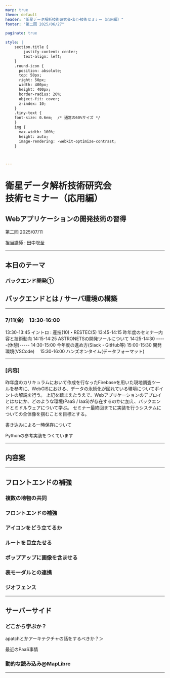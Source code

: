 ```yaml
---
marp: true
theme: default
header: "衛星データ解析技術研究会<br>技術セミナー（応用編）"
footer: "第二回 2025/06/27"

paginate: true

style: |
    section.title {
        justify-content: center;
        text-align: left;
    }
    .round-icon {
      position: absolute;
      top: 50px;
      right: 50px;
      width: 400px;
      height: 400px;
      border-radius: 20%;
      object-fit: cover;
      z-index: 10;
    }
    .tiny-text {
    font-size: 0.6em;  /* 通常の60%サイズ */
    }
    img {
      max-width: 100%;
      height: auto;
      image-rendering: -webkit-optimize-contrast;
    }



---
```

# 衛星データ解析技術研究会<br>技術セミナー（応用編）
## Webアプリケーションの開発技術の習得

第二回 2025/07/11

担当講師 : 田中聡至

---

## 本日のテーマ

### バックエンド開発① 
## バックエンドとは / サーバ環境の構築 



---


### 7/11(金)　13:30-16:00

13:30-13:45	イントロ : 産技(10)・RESTEC(5)
13:45-14:15	昨年度のセミナー内容と技術動向
14:15-14:25	ASTRONETSの開発ツールについて
14:25-14:30	-----(休憩)-----
14:30-15:00	今年度の進め方(Slack・GitHub等)
15:00-15:30	開発環境(VSCode)　
15:30-16:00	ハンズオンタイム(データフォーマット)


---



### [内容]
昨年度のカリキュラムにおいて作成を行なったFirebaseを用いた現地調査ツールを参考に、WebGISにおける、データの永続化が図れている環境についてポイントの解説を行う。
上記を踏まえたうえで、Webアプリケーションのデプロイとはなにか、どのような環境(PaaS / IaaS)が存在するのかに加え、バックエンドとミドルウェアについて学ぶ。
セミナー最終回までに実装を行うシステムについての全体像を掴むことを目標とする。



書き込みによる一時保存について

Pythonの参考実装をつくています



---

## 内容案

---


## フロントエンドの補強

### 複数の地物の共同

### フロントエンドの補強

### アイコンをどう立てるか

### ルートを目立たせる

### ポップアップに画像を含ませる

### 表モーダルとの連携

### ジオフェンス

---

## サーバーサイド


### どこから学ぶか？


apatchとかアーキテクチャの話をするべきか？＞


最近のPaaS事情


### 動的な読み込み@MapLibre





---




